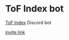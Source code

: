 # ToF Index bot
 [ToF Index](https://toweroffantasy.info) Discord bot



[invite link](https://discord.com/api/oauth2/authorize?client_id=1098749007154643035&permissions=498216593472&scope=bot)

